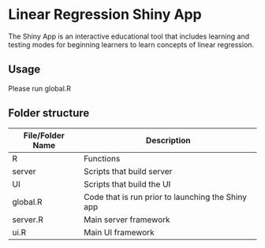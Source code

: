 
<!-- README.md is generated from README.Rmd. Please edit that file -->

# Linear Regression Shiny App

<!-- badges: start -->
<!-- badges: end -->

The Shiny App is an interactive educational tool that includes learning
and testing modes for beginning learners to learn concepts of linear
regression.

## Usage

Please run global.R

## Folder structure

| File/Folder Name | Description                                       |
|------------------|---------------------------------------------------|
| R                | Functions                                         |
| server           | Scripts that build server                         |
| UI               | Scripts that build the UI                         |
| global.R         | Code that is run prior to launching the Shiny app |
| server.R         | Main server framework                             |
| ui.R             | Main UI framework                                 |
